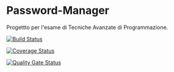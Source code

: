 # Password-Manager
Progettto per l'esame di Tecniche Avanzate di Programmazione.

[![Build Status](https://travis-ci.org/valentino-marano/Password-Manager.svg?branch=master)](https://travis-ci.org/valentino-marano/Password-Manager)

[![Coverage Status](https://coveralls.io/repos/github/valentino-marano/Password-Manager/badge.svg?branch=master)](https://coveralls.io/github/valentino-marano/Password-Manager?branch=master)

[![Quality Gate Status](https://sonarcloud.io/api/project_badges/measure?project=valentino-marano_Password-Manager&metric=alert_status)](https://sonarcloud.io/dashboard?id=valentino-marano_Password-Manager)
